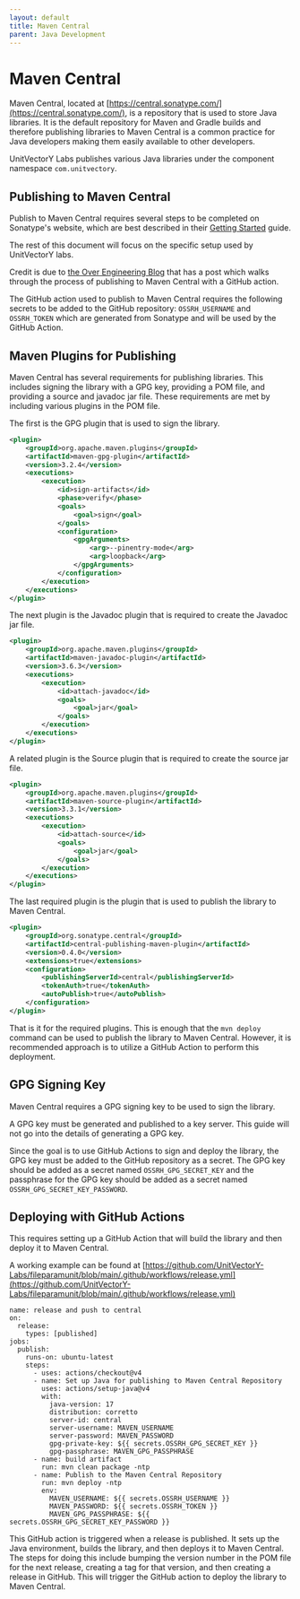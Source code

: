 ```yaml
---
layout: default
title: Maven Central
parent: Java Development
---
```


# Maven Central

Maven Central, located at [https://central.sonatype.com/](https://central.sonatype.com/), is a repository that is used to store Java libraries.  It is the default repository for Maven and Gradle builds and therefore publishing libraries to Maven Central is a common practice for Java developers making them easily available to other developers.

UnitVectorY Labs publishes various Java libraries under the component namespace `com.unitvectory`.

## Publishing to Maven Central

Publish to Maven Central requires several steps to be completed on Sonatype's website, which are best described in their [Getting Started](https://central.sonatype.org/publish/publish-guide/) guide.

The rest of this document will focus on the specific setup used by UnitVectorY labs.

Credit is due to [the Over Engineering Blog](https://theoverengineered.blog/posts/publishing-my-first-artifact-to-maven-central-using-github-actions) that has a post which walks through the process of publishing to Maven Central with a GitHub action.

The GitHub action used to publish to Maven Central requires the following secrets to be added to the GitHub repository: `OSSRH_USERNAME` and `OSSRH_TOKEN` which are generated from Sonatype and will be used by the GitHub Action.

## Maven Plugins for Publishing

Maven Central has several requirements for publishing libraries. This includes signing the library with a GPG key, providing a POM file, and providing a source and javadoc jar file.  These requirements are met by including various plugins in the POM file.

The first is the GPG plugin that is used to sign the library.

```xml
<plugin>
    <groupId>org.apache.maven.plugins</groupId>
    <artifactId>maven-gpg-plugin</artifactId>
    <version>3.2.4</version>
    <executions>
        <execution>
            <id>sign-artifacts</id>
            <phase>verify</phase>
            <goals>
                <goal>sign</goal>
            </goals>
            <configuration>
                <gpgArguments>
                    <arg>--pinentry-mode</arg>
                    <arg>loopback</arg>
                </gpgArguments>
            </configuration>
        </execution>
    </executions>
</plugin>
```

The next plugin is the Javadoc plugin that is required to create the Javadoc jar file.

```xml
<plugin>
    <groupId>org.apache.maven.plugins</groupId>
    <artifactId>maven-javadoc-plugin</artifactId>
    <version>3.6.3</version>
    <executions>
        <execution>
            <id>attach-javadoc</id>
            <goals>
                <goal>jar</goal>
            </goals>
        </execution>
    </executions>
</plugin>
```

A related plugin is the Source plugin that is required to create the source jar file.

```xml
<plugin>
    <groupId>org.apache.maven.plugins</groupId>
    <artifactId>maven-source-plugin</artifactId>
    <version>3.3.1</version>
    <executions>
        <execution>
            <id>attach-source</id>
            <goals>
                <goal>jar</goal>
            </goals>
        </execution>
    </executions>
</plugin>
```

The last required plugin is the plugin that is used to publish the library to Maven Central.

```xml
<plugin>
    <groupId>org.sonatype.central</groupId>
    <artifactId>central-publishing-maven-plugin</artifactId>
    <version>0.4.0</version>
    <extensions>true</extensions>
    <configuration>
        <publishingServerId>central</publishingServerId>
        <tokenAuth>true</tokenAuth>
        <autoPublish>true</autoPublish>
    </configuration>
</plugin>
```

That is it for the required plugins.  This is enough that the `mvn deploy` command can be used to publish the library to Maven Central.  However, it is recommended approach is to utilize a GitHub Action to perform this deployment.

## GPG Signing Key

Maven Central requires a GPG signing key to be used to sign the library.

A GPG key must be generated and published to a key server.  This guide will not go into the details of generating a GPG key.

Since the goal is to use GitHub Actions to sign and deploy the library, the GPG key must be added to the GitHub repository as a secret.  The GPG key should be added as a secret named `OSSRH_GPG_SECRET_KEY` and the passphrase for the GPG key should be added as a secret named `OSSRH_GPG_SECRET_KEY_PASSWORD`.


## Deploying with GitHub Actions

This requires setting up a GitHub Action that will build the library and then deploy it to Maven Central.

A working example can be found at [https://github.com/UnitVectorY-Labs/fileparamunit/blob/main/.github/workflows/release.yml](https://github.com/UnitVectorY-Labs/fileparamunit/blob/main/.github/workflows/release.yml)

```
name: release and push to central
on:
  release:
    types: [published]
jobs:
  publish:
    runs-on: ubuntu-latest
    steps:
      - uses: actions/checkout@v4
      - name: Set up Java for publishing to Maven Central Repository
        uses: actions/setup-java@v4
        with:
          java-version: 17
          distribution: corretto
          server-id: central
          server-username: MAVEN_USERNAME
          server-password: MAVEN_PASSWORD
          gpg-private-key: ${{ secrets.OSSRH_GPG_SECRET_KEY }}
          gpg-passphrase: MAVEN_GPG_PASSPHRASE
      - name: build artifact
        run: mvn clean package -ntp
      - name: Publish to the Maven Central Repository
        run: mvn deploy -ntp
        env:
          MAVEN_USERNAME: ${{ secrets.OSSRH_USERNAME }}
          MAVEN_PASSWORD: ${{ secrets.OSSRH_TOKEN }}
          MAVEN_GPG_PASSPHRASE: ${{ secrets.OSSRH_GPG_SECRET_KEY_PASSWORD }}
```

This GitHub action is triggered when a release is published.  It sets up the Java environment, builds the library, and then deploys it to Maven Central.  The steps for doing this include bumping the version number in the POM file for the next release, creating a tag for that version, and then creating a release in GitHub.  This will trigger the GitHub action to deploy the library to Maven Central.